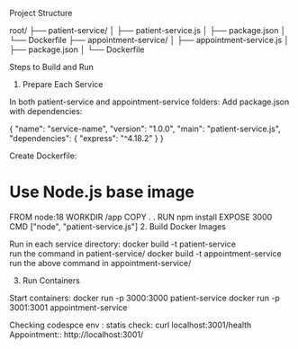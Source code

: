 
Project Structure

root/
├── patient-service/
│   ├── patient-service.js
│   ├── package.json
│   └── Dockerfile
├── appointment-service/
│   ├── appointment-service.js
│   ├── package.json
│   └── Dockerfile


Steps to Build and Run

1. Prepare Each Service

In both patient-service and appointment-service folders:
Add package.json with dependencies:

{
  "name": "service-name",
  "version": "1.0.0",
  "main": "patient-service.js", 
  "dependencies": {
    "express": "^4.18.2"
  }
}

Create Dockerfile:
# Use Node.js base image
FROM node:18
WORKDIR /app
COPY . .
RUN npm install
EXPOSE 3000  
CMD ["node", "patient-service.js"] 
2. Build Docker Images

Run in each service directory:
docker build -t patient-service         
run the command in patient-service/
docker build -t appointment-service      
run the above command in appointment-service/

3. Run Containers

Start containers:
docker run -p 3000:3000 patient-service
docker run -p 3001:3001 appointment-service



Checking codespce env : statis check:
 curl localhost:3001/health
Appointment:: http://localhost:3001/

